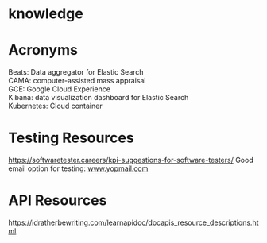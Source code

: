 # knowledge

# Acronyms  
Beats: Data aggregator for Elastic Search  
CAMA: computer-assisted mass appraisal  
GCE: Google Cloud Experience  
Kibana: data visualization dashboard for Elastic Search  
Kubernetes: Cloud container  

# Testing Resources
https://softwaretester.careers/kpi-suggestions-for-software-testers/
Good email option for testing:  www.yopmail.com


# API Resources
https://idratherbewriting.com/learnapidoc/docapis_resource_descriptions.html

